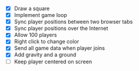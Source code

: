- [x] Draw a square
- [x] Implement game loop
- [x] Sync player positions between two browser tabs
- [x] Sync player positions over the Internet
- [x] Allow 100 players
- [x] Right click to change color
- [x] Send all game data when player joins
- [x] Add gravity and a ground
- [ ] Keep player centered on screen
